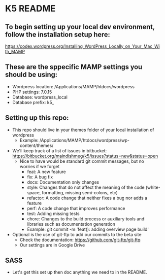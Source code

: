 # K5 README

## To begin setting up your local dev environment, follow the installation setup here:

https://codex.wordpress.org/Installing_WordPress_Locally_on_Your_Mac_With_MAMP

## These are the sppecific MAMP settings you should be using:
* Wordpress location: /Applications/MAMP/htdocs/wordpress
* PHP settings: 7.0.15
* Database: wordpress_local
* Database prefix: k5_

## Setting up this repo:
* This repo should live in your themes folder of your local installation of wordpress
	* Example: /Applications/MAMP/htdocs/wordpress/wp-content/themes/
* We'll keep track of a list of issues in bitbucket: https://bitbucket.org/maindishmeg/k5/issues?status=new&status=open
	* Nice to have would be standard git commit messages, but no worries if we forget
		* feat: A new feature
		* fix: A bug fix
		* docs: Documentation only changes
		* style: Changes that do not affect the meaning of the code (white-space, formatting, missing semi-colons, etc)
		* refactor: A code change that neither fixes a bug nor adds a feature
		* perf: A code change that improves performance
		* test: Adding missing tests
		* chore: Changes to the build process or auxiliary tools and libraries such as documentation generation
		* Example: git commit -m 'feat(): adding overview page build'
* Optional is the use of git-ftp to add our commits to the beta site
	* Check the documentation: https://github.com/git-ftp/git-ftp
	* Our settings are in Google Drive

## SASS
* Let's get this set up then doc anything we need to in the README.
